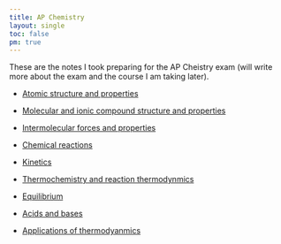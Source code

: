 ```yaml
---
title: AP Chemistry
layout: single
toc: false
pm: true
---
```

These are the notes I took preparing for the AP Cheistry exam (will write more about the exam and the course I am taking later).

<div id="menu">
    <section id="menu-section">

- [Atomic structure and properties](/notes/research/chemistry/ap-chemistry/atomic-structure-and-properties/)
- [Molecular and ionic compound structure and properties](/notes/research/chemistry/ap-chemistry/molecular-and-ionic-compound-structure-and-properties/)
- [Intermolecular forces and properties](/notes/research/chemistry/ap-chemistry/intermolecular-forces-and-properties/)
- [Chemical reactions](/notes/research/chemistry/ap-chemistry/chemical-reactions/)
- [Kinetics](/notes/research/chemistry/ap-chemistry/kinetics/)
- [Thermochemistry and reaction thermodynmics](/notes/research/chemistry/ap-chemistry/thermochemistry-and-reaction-thermodynamics/)
- [Equilibrium](/notes/research/chemistry/ap-chemistry/equilibrium/)
- [Acids and bases](/notes/research/chemistry/ap-chemistry/acids-and-bases/)
- [Applications of thermodyanmics](/notes/research/chemistry/ap-chemistry/applications-of-thermodynamics)

    </section>
</div>